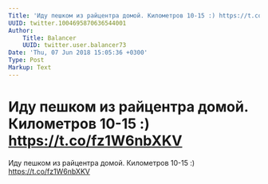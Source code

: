 ```yaml
---
Title: 'Иду пешком из райцентра домой. Километров 10-15 :) https://t.co/fz1W6nbXKV'
UUID: twitter.1004695870636544001
Author:
    Title: Balancer
    UUID: twitter.user.balancer73
Date: 'Thu, 07 Jun 2018 15:05:36 +0300'
Type: Post
Markup: Text
---
```


# Иду пешком из райцентра домой. Километров 10-15 :) https://t.co/fz1W6nbXKV

Иду пешком из райцентра домой. Километров 10-15 :)
https://t.co/fz1W6nbXKV